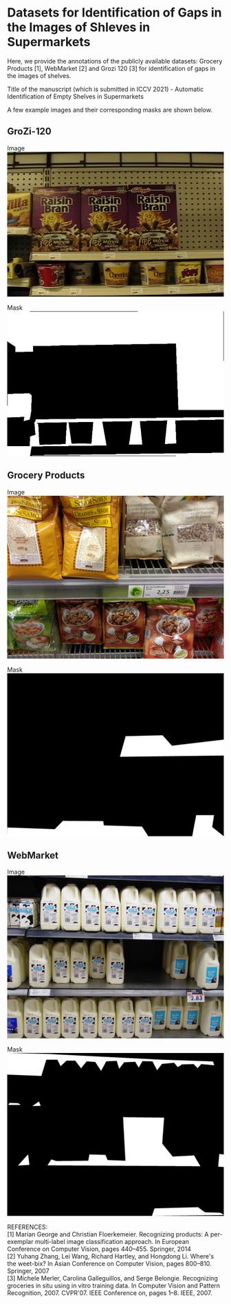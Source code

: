 # Datasets for Identification of Gaps in the Images of Shleves in Supermarkets

Here, we provide the annotations of the publicly available datasets: Grocery Products [1], WebMarket [2] and Grozi 120 [3] for identification of gaps in the images of shelves.

Title of the manuscript (which is submitted in ICCV 2021) - Automatic Identification of Empty Shelves in Supermarkets

A few example images and their corresponding masks are shown below.

## GroZi-120

Image
![Alt text](./GroZi-120/Train/Images/001.jpg?raw=true "Title")

Mask
![Alt text](./001.jpg?raw=true "Title")


## Grocery Products

Image
![Alt text](./268_Image.jpg?raw=true "Title")

Mask
![Alt text](./268.jpg?raw=true "Title")


## WebMarket

Image
![Alt text](./WebMarket/Train/Images/db251.jpg?raw=true "Title")

Mask
![Alt text](./db251.jpg?raw=true "Title")

REFERENCES:</br>
[1] Marian George and Christian Floerkemeier. Recognizing products: A per-exemplar multi-label image classification approach. In European Conference on Computer Vision, pages 440–455. Springer, 2014 </br>
[2] Yuhang Zhang, Lei Wang, Richard Hartley, and Hongdong Li. Where's the weet-bix? In Asian Conference on Computer Vision, pages 800–810. Springer, 2007 </br>
[3] Michele Merler, Carolina Galleguillos, and Serge Belongie. Recognizing groceries in situ using in vitro training data. In Computer Vision and Pattern Recognition, 2007. CVPR'07. IEEE Conference on, pages 1–8. IEEE, 2007. </br>
